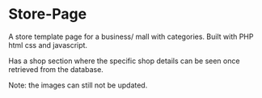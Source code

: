 # Store-Page
A store template page for a business/ mall with categories.
Built with PHP html css and javascript.

Has a shop section where the specific shop details can be seen once retrieved from the database.

Note: the images can still not be updated. 

